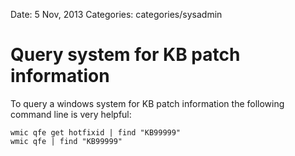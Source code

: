 Date: 5 Nov, 2013
Categories: categories/sysadmin

# Query system for KB patch information

To query a windows system for KB patch information the following command line is very helpful:

    wmic qfe get hotfixid | find "KB99999"
    wmic qfe | find "KB99999"
